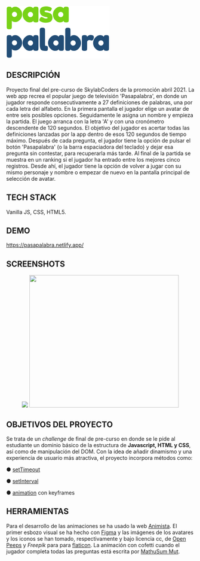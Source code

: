 

![logo](/imagenes/logo_pasapalabra5.svg)

## DESCRIPCIÓN

Proyecto final del pre-curso de SkylabCoders de la promoción abril 2021.
La web app recrea el popular juego de televisión 'Pasapalabra', en donde un jugador responde consecutivamente a 27 definiciones de palabras, una por cada letra del alfabeto. 
En la primera pantalla el jugador elige un avatar de entre seis posibles opciones. Seguidamente le asigna un nombre y empieza la partida. El juego arranca con la letra 'A' y con una cronómetro descendente de 120 segundos. El objetivo del jugador es acertar todas las definiciones lanzadas por la app dentro de esos 120 segundos de tiempo máximo. Después de cada pregunta, el jugador tiene la opción de pulsar el botón 'Pasapalabra' (o la barra espaciadora del teclado) y dejar esa pregunta sin contestar, para recuperarla más tarde. Al final de la partida se muestra en un ranking si el jugador ha entrado entre los mejores cinco registros. Desde ahí, el jugador tiene la opción de volver a jugar con su mismo personaje y nombre o empezar de nuevo en la pantalla principal de selección de avatar. 


## TECH STACK

Vanilla JS, CSS, HTML5.

## DEMO

https://pasapalabra.netlify.app/

## SCREENSHOTS
<div align="center">
  <img src="https://i.ibb.co/QKxGQXF/Captura-de-pantalla-2021-07-09-a-las-10-17-07.jpg" width="400" height="auto">
  <img src="https://i.ibb.co/5k52WHz/Captura-de-pantalla-2021-07-09-a-las-10-17-51.jpg" width="400" height="354">
</div>


## OBJETIVOS DEL PROYECTO

Se trata de un <em>challenge</em> de final de pre-curso en donde se le pide al estudiante un dominio básico de la estructura de <strong>Javascript, HTML y CSS</strong>, así como de manipulación del DOM.
Con la idea de añadir dinamismo y una experiencia de usuario más atractiva, el proyecto incorpora métodos como:

●  [setTimeout](https://developer.mozilla.org/en-US/docs/Web/API/WindowOrWorkerGlobalScope/setTimeout)

●  [setInterval](https://developer.mozilla.org/en-US/docs/Web/API/WindowOrWorkerGlobalScope/setInterval)

●  [animation](https://developer.mozilla.org/en-US/docs/Web/CSS/animation) con keyframes 


## HERRAMIENTAS

Para el desarrollo de las animaciones se ha usado la web [Animista](https://animista.net/). El primer esbozo visual se ha hecho con [Figma](https://figma.com) y las imágenes de los avatares y los iconos se han tomado, respectivamente y bajo licencia cc, de [Open Peeps](https://www.openpeeps.com/) y <em>Freepik</em> para para [flaticon](https://flaticon.es). La animación con cofetti cuando el jugador completa todas las preguntas está escrita por [MathuSum Mut](https://github.com/mathusummut/confetti.js). 

<br>


